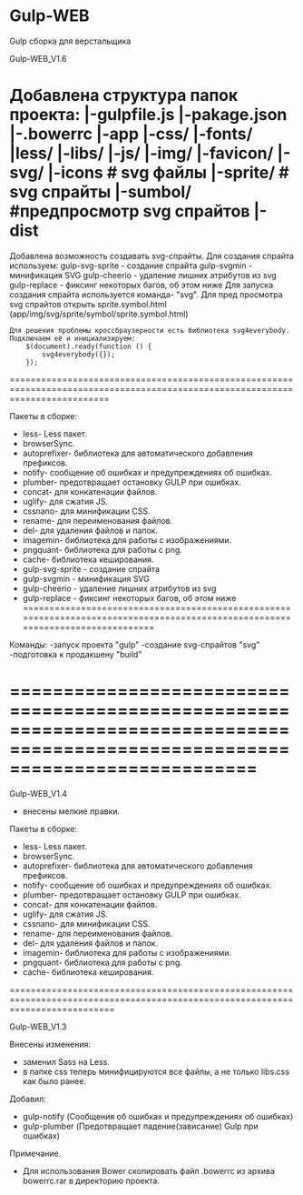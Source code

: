 # Gulp-WEB
Gulp сборка для верстальщика


Gulp-WEB_V1.6

Добавлена структура папок проекта:
       |-gulpfile.js
       |-pakage.json
       |-.bowerrc
       |-app
            |-css/
	    |-fonts/
	    |less/
	    |-libs/
	    |-js/
	    |-img/
	         |-favicon/
		 |-svg/
		      |-icons             # svg файлы
		      |-sprite/           # svg спрайты
		              |-sumbol/   #предпросмотр svg спрайтов
	|-dist		      
================================================================================================================================
Добавлена возможность создавать svg-спрайты.
	Для создания спрайта используем:
	    gulp-svg-sprite - создание спрайта
	    gulp-svgmin - минификация SVG
	    gulp-cheerio - удаление лишних атрибутов из svg
	    gulp-replace - фиксинг некоторых багов, об этом ниже
	Для запуска создания спрайта используется команда- "svg".
	Для пред просмотра svg спрайтов открыть sprite.symbol.html (app/img/svg/sprite/symbol/sprite.symbol.html)

	Для решения проблемы кроссбраузерности есть библиотека svg4everybody. Подключаем её и инициализируем:
		$(document).ready(function () {
			svg4everybody({});
		});

===============================================================================================================================

Пакеты в сборке:
- less- Less пакет.
- browserSync.
- autoprefixer- библиотека для автоматического добавления префиксов.
- notify- cообщение об ошибках и предупреждениях об ошибках.
- plumber- предотвращает остановку GULP при ошибках.
- concat- для конкатенации файлов.
- uglify- для сжатия JS.
- cssnano- для минификации CSS.
- rename- для переименования файлов.
- del- для удаления файлов и папок.
- imagemin- библиотека для работы с изображениями.
- pngquant- библиотека для работы с png.
- cache- библиотека кеширования.
- gulp-svg-sprite - создание спрайта
- gulp-svgmin - минификация SVG
- gulp-cheerio - удаление лишних атрибутов из svg
- gulp-replace - фиксинг некоторых багов, об этом ниже
===============================================================================================================================

Команды:
	-запуск проекта "gulp"
	-создание svg-спрайтов "svg"
	-подготовка к продакшену "build"

===============================================================================================================================
===============================================================================================================================
Gulp-WEB_V1.4
- внесены мелкие правки.

Пакеты в сборке:
- less- Less пакет.
- browserSync.
- autoprefixer- библиотека для автоматического добавления префиксов.
- notify- cообщение об ошибках и предупреждениях об ошибках.
- plumber- предотвращает остановку GULP при ошибках.
- concat- для конкатенации файлов.
- uglify- для сжатия JS.
- cssnano- для минификации CSS.
- rename- для переименования файлов.
- del- для удаления файлов и папок.
- imagemin- библиотека для работы с изображениями.
- pngquant- библиотека для работы с png.
- cache- библиотека кеширования.


================================================================================================================================

Gulp-WEB_V1.3

Внесены изменения:
- заменил Sass на Less.
- в папке css теперь минифицируются все файлы, а не только libs.css как было ранее.

Добавил:
- gulp-notify (Сообщения об ошибках и предупреждениях об ошибках)
- gulp-plumber (Предотвращает падение(зависание) Gulp при ошибках)


Примечание.
- Для использования Bower скопировать файл .bowerrc из архива bowerrc.rar в директорию проекта.
